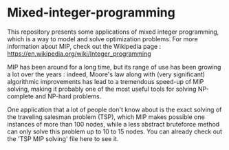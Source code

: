 # Mixed-integer-programming
This repository presents some applications of mixed integer programming, which is a way to model and solve optimization problems.
For more information about MIP, check out the Wikipedia page : https://en.wikipedia.org/wiki/Integer_programming

MIP has been around for a long time, but its range of use has been growing a lot over the years : indeed, Moore's law along with (very significant) algorithmic improvements has lead to a tremendous speed-up of MIP solving, making it probably one of the most useful tools for solving NP-complete and NP-hard problems.

One application that a lot of people don't know about is the exact solving of the traveling salesman problem (TSP), which MIP makes possible one instances of more than 100 nodes, while a less abstract bruteforce method can only solve this problem up to 10 to 15 nodes. You can already check out the 'TSP MIP solving' file here to see it.
